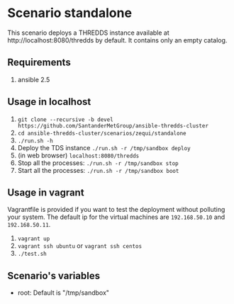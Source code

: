 # Scenario standalone

This scenario deploys a THREDDS instance available at http://localhost:8080/thredds by default. It contains only an empty catalog.

## Requirements

1. ansible 2.5

## Usage in localhost

1. `git clone --recursive -b devel https://github.com/SantanderMetGroup/ansible-thredds-cluster`
1. `cd ansible-thredds-cluster/scenarios/zequi/standalone`
1. `./run.sh -h`
1. Deploy the TDS instance `./run.sh -r /tmp/sandbox deploy`
1. (in web browser) `localhost:8080/thredds`
1. Stop all the processes: `./run.sh -r /tmp/sandbox stop`
1. Start all the processes: `./run.sh -r /tmp/sandbox boot`

## Usage in vagrant

Vagrantfile is provided if you want to test the deployment without polluting your system. The default ip for the virtual machines are `192.168.50.10` and `192.168.50.11`.

1. `vagrant up`
1. `vagrant ssh ubuntu` or `vagrant ssh centos`
1. `./test.sh`

## Scenario's variables

- root: Default is "/tmp/sandbox"
